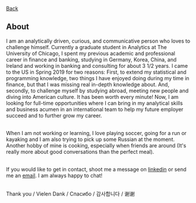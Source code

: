 [Back](/index.md)

## About

I am an analytically driven, curious, and communicative person who loves to challenge himself. Currently a graduate student in Analytics at The University of Chicago, I spent my previous academic and professional career in finance and banking, studying in Germany, Korea, China, and Ireland and working in banking and consulting for about 3 1/2 years. I came to the US in Spring 2019 for two reasons: First, to extend my statistical and programming knowledge, two things I have enjoyed doing during my time in finance, but that I was missing real in-depth knowledge about. And, secondly, to challenge myself by studying abroad, meeting new people and diving into American culture. It has been worth every minute! Now, I am looking for full-time opportunities where I can bring in my analytical skills and business acumen in an international team to help my future employer succeed and to further grow my career.<br><br>

When I am not working or learning, I love playing soccer, going for a run or kayaking and I am also trying to pick up some Russian at the moment. Another hobby of mine is cooking, especially when friends are around (It's really more about good conversations than the perfect meal).<br><br>

If you would like to get in contact, shoot me a message on [linkedin](https://www.linkedin.com/in/markus-wehr) or send me an [email](mailto:mwehr@uchicago.edu?subject=[GitHub]%20Source%20Han%20Sans). I am always happy to chat!<br><br>

Thank you / Vielen Dank / Спасибо / 감사합니다 / 谢谢
